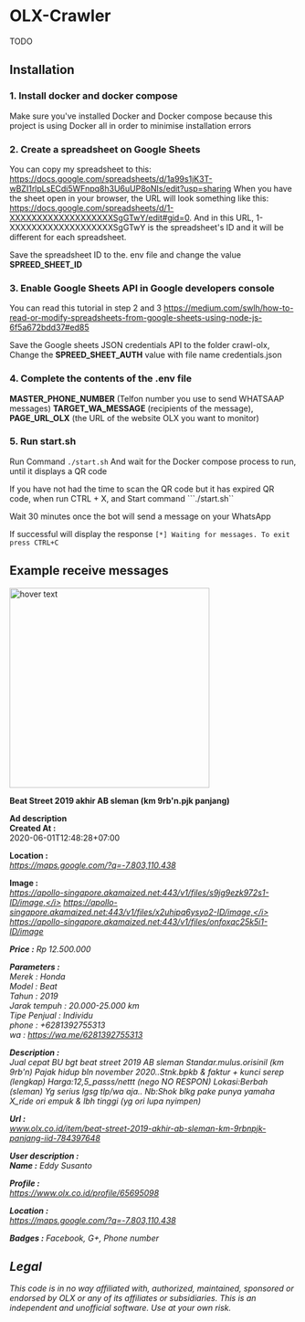 # OLX-Crawler
TODO

## Installation
### 1. Install docker and docker compose
Make sure you've installed Docker and Docker compose because this project is using Docker all in order to minimise installation errors
### 2. Create a spreadsheet on Google Sheets
You can copy my spreadsheet to this: https://docs.google.com/spreadsheets/d/1a99s1jK3T-wBZI1rlpLsECdi5WFnpq8h3U6uUP8oNIs/edit?usp=sharing When you have the sheet open in your browser, the URL will look something like this: https://docs.google.com/spreadsheets/d/1-XXXXXXXXXXXXXXXXXXXSgGTwY/edit#gid=0. And in this URL, 1-XXXXXXXXXXXXXXXXXXXSgGTwY is the spreadsheet's ID and it will be different for each spreadsheet.

Save the spreadsheet ID to the. env file and change the value <b>SPREED_SHEET_ID</b>

### 3. Enable Google Sheets API in  Google developers console
You can read this tutorial in step 2 and 3 https://medium.com/swlh/how-to-read-or-modify-spreadsheets-from-google-sheets-using-node-js-6f5a672bdd37#ed85

Save the Google sheets JSON credentials API to the folder crawl-olx, Change the <b>SPREED_SHEET_AUTH</b> value with file name credentials.json

### 4. Complete the contents of the .env file
<b>MASTER_PHONE_NUMBER</b> (Telfon number you use to send WHATSAAP messages) <b>TARGET_WA_MESSAGE</b> (recipients of the message), <b>PAGE_URL_OLX</b> (the URL of the website OLX you want to monitor)

### 5. Run start.sh
Run Command ```./start.sh``` And wait for the Docker compose process to run, until it displays a QR code

If you have not had the time to scan the QR code but it has expired QR code, when run CTRL + X, and Start command ```./start.sh``

Wait 30 minutes once the bot will send a message on your WhatsApp

If successful will display the response ```[*] Waiting for messages. To exit press CTRL+C```
## Example receive messages

<img src="https://raw.githubusercontent.com/arioki1/OLX-Crawler/master/extras/WhatsApp%20Image%202020-06-01%20at%2013.00.46.jpeg" width="350" title="hover text">

<b>Beat Street 2019 akhir AB sleman (km 9rb'n.pjk panjang)</b>

<b>Ad description</b><br>
<b>Created At :</b><br>
2020-06-01T12:48:28+07:00

<b>Location :</b><br>
<i>https://maps.google.com/?q=-7.803,110.438</i>

<b>Image :</b><br>
<i>https://apollo-singapore.akamaized.net:443/v1/files/s9jg9ezk972s1-ID/image,</i>
<i>https://apollo-singapore.akamaized.net:443/v1/files/x2uhjpq6ysyo2-ID/image,</i>
<i>https://apollo-singapore.akamaized.net:443/v1/files/onfoxqc25k5i1-ID/image</i>

<b>Price :</b> Rp 12.500.000

<b>Parameters : </b><br>
Merek : Honda<br>
Model : Beat<br>
Tahun : 2019<br>
Jarak tempuh : 20.000-25.000 km<br>
Tipe Penjual : Individu<br>
phone : +6281392755313<br>
wa : <i>https://wa.me/6281392755313</i><br>

<b>Description : </b><br>
Jual cepat BU bgt beat street 2019 AB sleman
Standar.mulus.orisinil (km 9rb'n)
Pajak hidup bln november 2020..Stnk.bpkb & faktur + kunci serep (lengkap)
Harga:12,5_passs/nettt (nego NO RESPON)
Lokasi:Berbah (sleman)
Yg serius lgsg tlp/wa aja..
Nb:Shok blkg pake punya yamaha X_ride ori empuk & lbh tinggi (yg ori lupa nyimpen)

<b>Url : </b><br>
<i>www.olx.co.id/item/beat-street-2019-akhir-ab-sleman-km-9rbnpjk-panjang-iid-784397648</i>

<b>User description : </b><br>
<b>Name :</b> Eddy Susanto<br>

<b>Profile :</b><br>
<i>https://www.olx.co.id/profile/65695098<i/>

<b>Location :</b><br>
<i>https://maps.google.com/?q=-7.803,110.438</i>

<b>Badges :</b> Facebook, G+, Phone number

## Legal
This code is in no way affiliated with, authorized, maintained, sponsored or endorsed by OLX or any of its
affiliates or subsidiaries. This is an independent and unofficial software. Use at your own risk.

